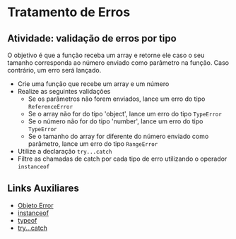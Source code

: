 # Tratamento de Erros

## Atividade: validação de erros por tipo

O objetivo é que a função receba um array e retorne ele caso o seu tamanho corresponda ao número enviado como parâmetro na função. Caso contrário, um erro será lançado.

- Crie uma função que recebe um array e um número
- Realize as seguintes validações
  - Se os parâmetros não forem enviados, lance um erro do tipo `ReferenceError`
  - Se o array não for do tipo 'object', lance um erro do tipo `TypeError`
  - Se o número não for do tipo 'number', lance um erro do tipo `TypeError`
  - Se o tamanho do array for diferente do número enviado como parâmetro, lance um erro do tipo `RangeError`
- Utilize a declaração `try...catch`
- Filtre as chamadas de catch por cada tipo de erro utilizando o operador `instanceof`

## Links Auxiliares

- [Objeto Error](https://developer.mozilla.org/pt-BR/docs/Web/JavaScript/Reference/Global_Objects/Error)
- [instanceof](https://developer.mozilla.org/pt-BR/docs/Web/JavaScript/Reference/Operators/instanceof)
- [typeof](https://developer.mozilla.org/pt-BR/docs/Web/JavaScript/Reference/Operators/typeof)
- [try...catch](https://developer.mozilla.org/pt-BR/docs/Web/JavaScript/Reference/Statements/try...catch)

